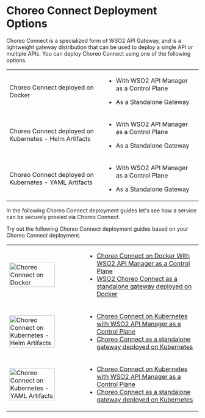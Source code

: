 # Choreo Connect Deployment Options

Choreo Connect is a specialized form of WSO2 API Gateway, and is a lightweight gateway distribution that can be used to deploy a single API or multiple APIs. You can deploy Choreo Connect using one of the following options.

<table>
    <tr>
        <td width="50%">
            <p>Choreo Connect deployed on Docker</p>
        </td>
        <td width="50%">
            <ul>
                <li>
                    <p>With WSO2 API Manager as a Control Plane</p>
                </li>
                <li>
                    <p>As a Standalone Gateway</p>
                </li>
            </ul>
        </td>
    </tr>
    <tr>
        <td width="50%">
            <p>Choreo Connect deployed on Kubernetes - Helm Artifacts</p>
        </td>
        <td width="50%">
            <ul>
                <li>
                    <p>With WSO2 API Manager as a Control Plane</p>
                </li>
                <li>
                    <p>As a Standalone Gateway</p>
                </li>
            </ul>
        </td>
    </tr>
    <tr>
        <td width="50%">
            <p>Choreo Connect deployed on Kubernetes - YAML Artifacts</p>
        </td>
        <td width="50%">
            <ul>
                <li>
                    <p>With WSO2 API Manager as a Control Plane</p>
                </li>
                <li>
                    <p>As a Standalone Gateway</p>
                </li>
            </ul>
        </td>
    </tr>
</table>

In the following Choreo Connect deployment guides let's see how a service can be securely proxied via Choreo Connect.

Try out the following Choreo Connect deployment guides based on your Choreo Connect deployment.

<table>
    <tr>
        <td width="40%">
            <img src="{{base_path}}/assets/img/deploy/mgw/docker-logo.png" width="80%" alt="Choreo Connect on Docker">
        </td>
        <td width="60%">
            <ul>
                <li>
                    <a
                        href="{{base_path}}/deploy-and-publish/deploy-on-gateway/choreo-connect/getting-started/deploy/cc-on-docker-with-apim-as-control-plane/">
                        Choreo Connect on Docker With WSO2 API Manager as a Control Plane</a>
                </li>
                <li>
                    <a
                        href="{{base_path}}/deploy-and-publish/deploy-on-gateway/choreo-connect/getting-started/deploy/cc-as-a-standalone-gateway-on-docker/">WSO2
                        Choreo Connect as a standalone gateway deployed on Docker</a>
                </li>
            </ul>
        </td>
    </tr>
    <tr>
        <td width="40%">
            <img src="{{base_path}}/assets/img/deploy/mgw/helm.png" width="80%"
                alt="Choreo Connect on Kubernetes - Helm Artifacts">
        </td>
        <td width="60%">
            <ul>
                <li>
                    <a
                        href="{{base_path}}/deploy-and-publish/deploy-on-gateway/choreo-connect/getting-started/deploy/cc-on-kubernetes-with-apim-as-control-plane-helm-artifacts/">
                        Choreo Connect on Kubernetes with WSO2 API Manager as a Control Plane</a>
                </li>
                <li>
                    <a
                        href="{{base_path}}/deploy-and-publish/deploy-on-gateway/choreo-connect/getting-started/deploy/cc-as-a-standalone-gateway-on-kubernetes-helm-artifacts/">
                        Choreo Connect as a standalone gateway deployed on Kubernetes</a>
                </li>
            </ul>
        </td>
    </tr>
    <tr>
        <td width="40%">
            <img src="{{base_path}}/assets/img/deploy/mgw/kubernetes.png" width="80%"
                alt="Choreo Connect on Kubernetes - YAML Artifacts">
        </td>
        <td width="60%">
            <ul>
                <li>
                    <a
                        href="{{base_path}}/deploy-and-publish/deploy-on-gateway/choreo-connect/getting-started/deploy/cc-on-kubernetes-with-apim-as-control-plane/">
                        Choreo Connect on Kubernetes with WSO2 API Manager as a Control Plane</a>
                </li>
                <li>
                    <a
                        href="{{base_path}}/deploy-and-publish/deploy-on-gateway/choreo-connect/getting-started/deploy/cc-as-a-standalone-gateway-on-kubernetes/">
                        Choreo Connect as a standalone gateway deployed on Kubernetes</a>
                </li>
            </ul>
        </td>
    </tr>
</table>
